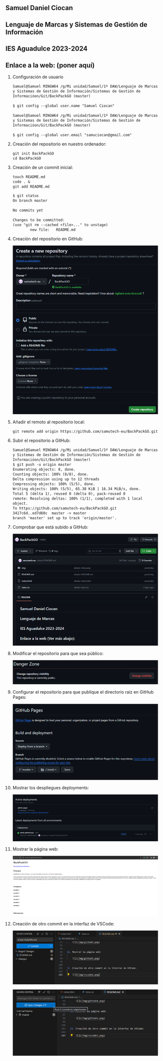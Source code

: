 ## Samuel Daniel Ciocan
## Lenguaje de Marcas y Sistemas de Gestión de Información
## IES Aguadulce 2023-2024
## Enlace a la web: (poner aquí)

1. Configuración de usuario

    ```
    Samuel@Samuel MINGW64 /g/Mi unidad/Samuel/1º DAW/Lenguaje de Marcas y Sistemas de Gestión de Información/Sistemas de Gestión de Informacióon/Git/BackPackGO (master)

    $ git config --global user.name "Samuel Ciocan"

    Samuel@Samuel MINGW64 /g/Mi unidad/Samuel/1º DAW/Lenguaje de Marcas y Sistemas de Gestión de Información/Sistemas de Gestión de Informacióon/Git/BackPackGO (master)

    $ git config --global user.email "samuciocan@gmail.com"
    ```

2. Creación del repositorio en nuestro ordenador:

    ```
    git init BackPackGO
    cd BackPackGO
    ```


3.  Creación de un commit inicial:

    ```
    touch README.md
    code . &
    git add README.md
    ```

    ```
    $ git status
    On branch master

    No commits yet

    Changes to be committed:
    (use "git rm --cached <file>..." to unstage)
            new file:   README.md
    ```


4.  Creación del repositorio en GitHub:

    ![](/img/repositorio1.png)


5. Añadir el remoto al repositorio local:

    ```
    git remote add origin https://github.com/samutech-eu/BackPackGO.git
    ```


6. Subir el repositorio a GitHub:

    ```
    Samuel@Samuel MINGW64 /g/Mi unidad/Samuel/1º DAW/Lenguaje de Marcas y Sistemas de Gestión de Información/Sistemas de Gestión de Informacióon/Git/BackPackGO (master)
    $ git push -u origin master
    Enumerating objects: 8, done.
    Counting objects: 100% (8/8), done.
    Delta compression using up to 12 threads
    Compressing objects: 100% (5/5), done.
    Writing objects: 100% (5/5), 65.38 KiB | 16.34 MiB/s, done.
    Total 5 (delta 1), reused 0 (delta 0), pack-reused 0
    remote: Resolving deltas: 100% (1/1), completed with 1 local object.
    To https://github.com/samutech-eu/BackPackGO.git
    3417c6d..ed7d60c  master -> master
    branch 'master' set up to track 'origin/master'.
    ```


7. Comprobar que está subido a GitHub:

    ![](/img/github1.png)


8. Modificar el repositorio para que sea público:

    ![](/img/github2.png)


9. Configurar el repositorio para que publique el directorio raíz en GitHub Pages:

    ![](/img/github3.png)


10. Mostrar los despliegues deployments:

    ![](/img/github4.png)


11. Mostrar la página web:

    ![](/img/github5.png)


12. Creación de otro commit en la interfaz de VSCode:

    ![](/img/vscode1.png)

    ![](/img/vscode2.png)